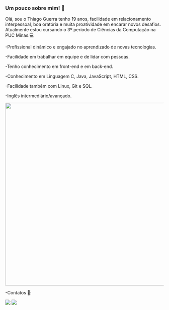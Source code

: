 ### Um pouco sobre mim!  👋

Olá, sou o Thiago Guerra tenho 19 anos, facilidade em relacionamento interpessoal, boa oratória e muita proatividade em encarar novos desafios. 
Atualmente estou cursando o 3º período de Ciências da Computação na PUC Minas.💻

-Profissional dinâmico e engajado no aprendizado de novas tecnologias. 

-Facilidade em trabalhar em equipe e de lidar com pessoas.

-Tenho conhecimento em front-end e em back-end.

-Conhecimento em Linguagem C, Java, JavaScript, HTML, CSS.

-Facilidade também com Linux, Git e SQL.

-Inglês intermediário/avançado.

<img height ="580em" src ="https://github-readme-stats.vercel.app/api/top-langs/?username=ThiagoGuerra09&theme=blue-green"/>


-Contatos 📁:
<div>
<a href =https://www.linkedin.com/in/thiago-guerra-werkhaizer-felipe-136ab7207/ target="_blank"><img src ="https://img.shields.io/badge/LinkedIn-0077B5?style=for-the-badge&logo=linkedin&logoColor=white" target="_blank"></a>
<a href ="mailto:thiagogwf@gmail.com"><img src ="https://img.shields.io/badge/Gmail-D14836?style=for-the-badge&logo=gmail&logoColor=white" target="_blank"></a>
</div>

 
